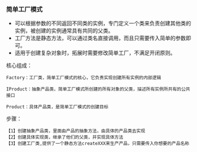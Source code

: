 ### 简单工厂模式

- 可以根据参数的不同返回不同类的实例，专门定义一个类来负责创建其他类的实例，被创建的实例通常具有共同的父类。
- 工厂方法是静态方法，可以通过类名直接调用，而且只需要传入简单的参数即可。
- 适用于创建复杂对象时，拓展时需要修改简单工厂，不满足开闭原则。



核心组成：

```
Factory：工厂类，简单工厂模式的核心，它负责实现创建所有实例的内部逻辑

IProduct：抽象产品类，简单工厂模式所创建的所有对象的父类，描述所有实例所共有的公共接口

Product：具体产品类，是简单工厂模式的创建目标
```



步骤：

```
【1】创建抽象产品类，里面由产品的抽象方法，由具体的产品类去实现
【2】创建具体实现类，继承了他们的父类，并实现具体方法
【3】创建工厂类,提供了一个静态方法createXXX来生产产品，只需要传入你想要的产品名称
```


